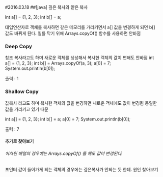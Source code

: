 #2016.03.18
##[java] 깊은 복사와 얕은 복사

int a[] = {1, 2, 3};
int b[] = a;

대입연산자로 객체를 복사하면 같은 메모리를 가리키면서 a[] 값을 변경하게 되면 b[] 값도 바뀌게 된다. 일를 막기 위해 Arrays.copyOf() 함수를 사용하면 안바뀜


### Deep Copy
참조 복사라고도 하며 새로운 객체를 생성해서 복사한 객체의 값이 변해도 안바뀜 
int a[] = {1, 2, 3};
int b[] = Arrays.copyOf(a, 3);
a[0] = 7;
System.out.println(b[0]);

출력 : 1


### Shallow Copy
값복사 라고도 하며 복사한 객체의 값을 변경하면 새로운 객체에도 값이 변경됨
동일한   값을 가리키고 있기 때문

int a[] = {1, 2, 3};
int b[] = a;
a[0] = 7;
System.out.println(b[0]);

출력 : 7


#### 추가로 찾아보기
###### 이차원 배열의 경우에는 Arrays.copyOf() 를 해도 값이 변경된다.
포인터 값이 들어가게 되는 객체의 경우에는 깊은복사가 안되는 듯 한데. 원인 찾아보기